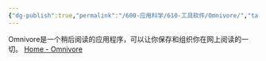 ```yaml
---
{"dg-publish":true,"permalink":"/600-应用科学/610-工具软件/Omnivore/","tags":["稍后阅读"],"noteIcon":""}
---
```




Omnivore是一个稍后阅读的应用程序，可以让你保存和组织你在网上阅读的一切。
[Home - Omnivore](https://omnivore.app/home)